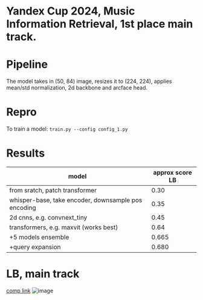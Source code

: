 # Yandex Cup 2024, Music Information Retrieval, 1st place main track.

# Pipeline 
The model takes in (50, 84) image, resizes it to (224, 224), applies mean/std normalization, 2d backbone and arcface head. 

# Repro
To train a model:
```train.py --config config_1.py```

# Results
| model | approx score LB | 
| --- | --- | 
| from sratch, patch transformer | 0.30 |
| whisper-base, take encoder, downsample pos encoding | 0.35 |
| 2d cnns, e.g. convnext_tiny | 0.45 | 
| transformers, e.g. maxvit (works best) | 0.64 | 
| +5 models ensemble | 0.665 | 
| +query expansion | 0.680 |

# LB, main track
[comp link](https://yandex.ru/cup/ml)
![image](https://github.com/user-attachments/assets/c2020c05-9362-49c5-b77f-0a022595c2f0)

